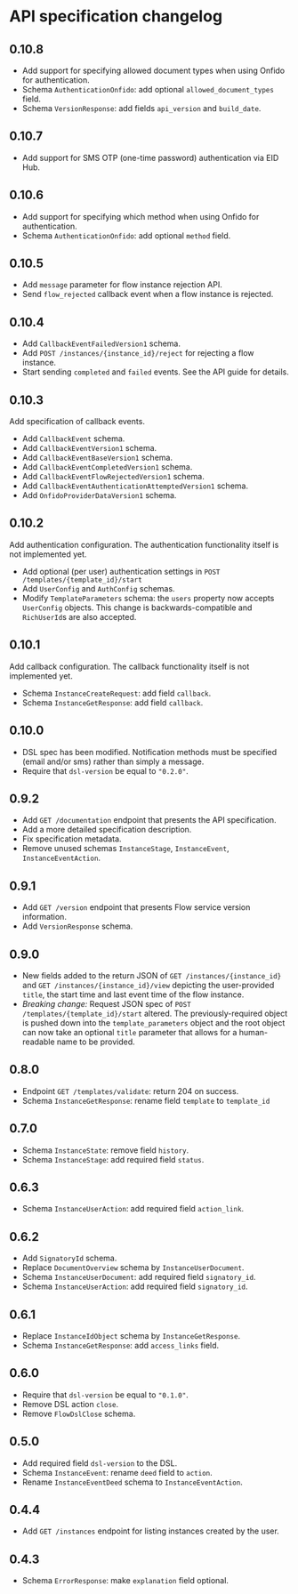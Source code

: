 # API specification changelog

## 0.10.8

* Add support for specifying allowed document types when using Onfido for authentication.
* Schema `AuthenticationOnfido`: add optional `allowed_document_types` field.
* Schema `VersionResponse`: add fields `api_version` and `build_date`.

## 0.10.7

* Add support for SMS OTP (one-time password) authentication via EID Hub.

## 0.10.6

* Add support for specifying which method when using Onfido for authentication.
* Schema `AuthenticationOnfido`: add optional `method` field.

## 0.10.5

* Add `message` parameter for flow instance rejection API.
* Send `flow_rejected` callback event when a flow instance is rejected.

## 0.10.4

* Add `CallbackEventFailedVersion1` schema.
* Add `POST /instances/{instance_id}/reject` for rejecting a flow instance.
* Start sending `completed` and `failed` events. See the API guide for details.

## 0.10.3

Add specification of callback events.

* Add `CallbackEvent` schema.
* Add `CallbackEventVersion1` schema.
* Add `CallbackEventBaseVersion1` schema.
* Add `CallbackEventCompletedVersion1` schema.
* Add `CallbackEventFlowRejectedVersion1` schema.
* Add `CallbackEventAuthenticationAttemptedVersion1` schema.
* Add `OnfidoProviderDataVersion1` schema.

## 0.10.2

Add authentication configuration. The authentication functionality itself is not implemented yet.

* Add optional (per user) authentication settings in `POST /templates/{template_id}/start`
* Add `UserConfig` and `AuthConfig` schemas.
* Modify `TemplateParameters` schema: the `users` property now accepts `UserConfig`
  objects. This change is backwards-compatible and `RichUserId`s are also accepted.

## 0.10.1

Add callback configuration. The callback functionality itself is not implemented yet.

* Schema `InstanceCreateRequest`: add field `callback`.
* Schema `InstanceGetResponse`: add field `callback`.

## 0.10.0

* DSL spec has been modified. Notification methods must be specified (email and/or sms) rather than simply a message.
* Require that `dsl-version` be equal to `"0.2.0"`.

## 0.9.2

* Add `GET /documentation` endpoint that presents the API specification.
* Add a more detailed specification description.
* Fix specification metadata.
* Remove unused schemas `InstanceStage`, `InstanceEvent`, `InstanceEventAction`.

## 0.9.1

* Add `GET /version` endpoint that presents Flow service version information.
* Add `VersionResponse` schema.

## 0.9.0

* New fields added to the return JSON of `GET /instances/{instance_id}` and
  `GET /instances/{instance_id}/view` depicting the user-provided `title`, the
  start time and last event time of the flow instance.
* _Breaking change:_ Request JSON spec of `POST /templates/{template_id}/start`
  altered. The previously-required object is pushed down into the
  `template_parameters` object and the root object can now take an optional
  `title` parameter that allows for a human-readable name to be provided.

## 0.8.0

* Endpoint `GET /templates/validate`: return 204 on success.
* Schema `InstanceGetResponse`: rename field `template` to `template_id`

## 0.7.0

* Schema `InstanceState`: remove field `history`.
* Schema `InstanceStage`: add required field `status`.

## 0.6.3

* Schema `InstanceUserAction`: add required field `action_link`.

## 0.6.2

* Add `SignatoryId` schema.
* Replace `DocumentOverview` schema by `InstanceUserDocument`.
* Schema `InstanceUserDocument`: add required field `signatory_id`.
* Schema `InstanceUserAction`: add required field `signatory_id`.

## 0.6.1

* Replace `InstanceIdObject` schema by `InstanceGetResponse`.
* Schema `InstanceGetResponse`: add `access_links` field.

## 0.6.0

* Require that `dsl-version` be equal to `"0.1.0"`.
* Remove DSL action `close`.
* Remove `FlowDslClose` schema.

## 0.5.0

* Add required field `dsl-version` to the DSL.
* Schema `InstanceEvent`: rename `deed` field to `action`.
* Rename `InstanceEventDeed` schema to `InstanceEventAction`.

## 0.4.4

* Add `GET /instances` endpoint for listing instances created by the user.

## 0.4.3

* Schema `ErrorResponse`: make `explanation` field optional.

